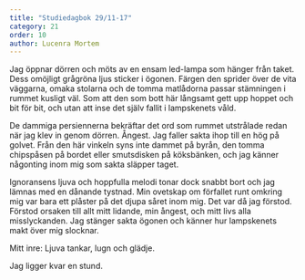 ```yaml
---
title: "Studiedagbok 29/11-17"
category: 21
order: 10
author: Lucenra Mortem
---
```

Jag öppnar dörren och möts av en ensam led-lampa som hänger från taket.  Dess omöjligt grågröna ljus sticker i ögonen. Färgen den sprider över de vita väggarna, omaka stolarna och de tomma matlådorna passar stämningen i rummet kusligt väl. Som att den som bott här långsamt gett upp hoppet och bit för bit, och utan att inse det själv fallit i lampskenets våld.

De dammiga persiennerna bekräftar det ord som rummet utstrålade redan när jag klev in genom dörren. Ångest. Jag faller sakta ihop till en hög på golvet. Från den här vinkeln syns inte dammet på byrån, den tomma chipspåsen på bordet eller smutsdisken på köksbänken, och jag känner någonting inom mig som sakta släpper taget.

Ignoransens ljuva och hoppfulla melodi tonar dock snabbt bort och jag lämnas med en dånande tystnad. Min ovetskap om förfallet runt omkring mig var bara ett plåster på det djupa såret inom mig. Det var då jag förstod. Förstod orsaken till allt mitt lidande, min ångest, och mitt livs alla misslyckanden. Jag stänger sakta ögonen och känner hur lampskenets makt över mig slocknar.

Mitt inre: Ljuva tankar, lugn och glädje.

Jag ligger kvar en stund.
